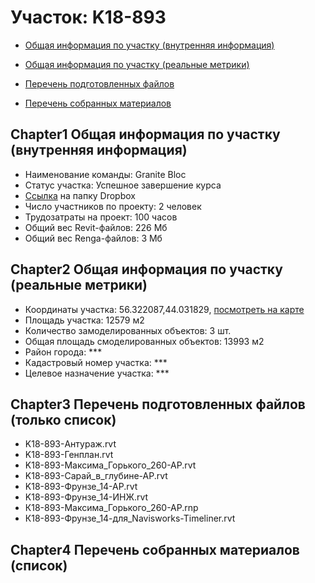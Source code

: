 # Участок: K18-893

* [Общая информация по участку (внутренняя информация)](#Chapter1)

* [Общая информация по участку (реальные метрики)](#Chapter2)

* [Перечень подготовленных файлов](#Chapter3)

* [Перечень собранных материалов](#Chapter4)

## <a id="test">Chapter1</a> Общая информация по участку (внутренняя информация)
+ Наименование команды: Granite Bloc
+ Статус участка: Успешное завершение курса
+ [Ссылка](https://www.dropbox.com/sh/wvvgv1nw1iqred9/AADMS1Osuxa_AoEozx5ejY7Wa/K18_893?dl=0) на папку Dropbox
+ Число участников по проекту: 2 человек
+ Трудозатраты на проект: 100 часов
+ Общий вес Revit-файлов: 226 Мб
+ Общий вес Renga-файлов: 3 Мб
## <a id="test">Chapter2</a> Общая информация по участку (реальные метрики)
+ Координаты участка: 56.322087,44.031829, [посмотреть на карте](https://yandex.ru/maps/47/nizhny-novgorod/?ll=56.322087%2C44.031829&z=19)
+ Площадь участка: 12579 м2
+ Количество замоделированных объектов: 3 шт.
+ Общая площадь смоделированных объектов: 13993 м2
+ Район города: *** 
+ Кадастровый номер участка: *** 
+ Целевое назначение участка: *** 
## <a id="test">Chapter3</a> Перечень подготовленных файлов (только список)
+ K18-893-Антураж.rvt
+ K18-893-Генплан.rvt
+ K18-893-Максима_Горького_260-АР.rvt
+ K18-893-Сарай_в_глубине-АР.rvt
+ K18-893-Фрунзе_14-АР.rvt
+ K18-893-Фрунзе_14-ИНЖ.rvt
+ К18-893-Максима_Горького_260-АР.rnp
+ К18-893-Фрунзе_14-для_Navisworks-Timeliner.rvt
## <a id="test">Chapter4</a> Перечень собранных материалов (список)
